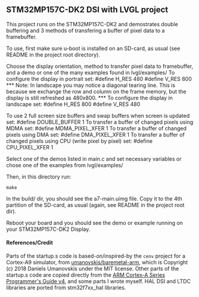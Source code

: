 ## STM32MP157C-DK2 DSI with LVGL project

This project runs on the STM32MP157C-DK2 and demostrates double buffering and 3 methods of transfering a buffer of pixel data to a framebuffer. 

To use, first make sure u-boot is installed on an SD-card, as usual (see README in the project root directory). 

Choose the display orientation, method to transfer pixel data to framebuffer, and a demo or one of the many examples found in lvgl/examples/ 
To configure the display in portrait set:
	#define H_RES 480
	#define V_RES 800
*** Note: In landscape you may notice a diagonal tearing line. This is because we exchange the row and column on the frame memory, but the display is still refreshed as 480x800. ***
To configure the display in landscape set:
	#define H_RES 800
	#define V_RES 480

To use 2 full screen size buffers and swap buffers when screen is updated set:
	#define DOUBLE_BUFFER 1
To transfer a buffer of changed pixels using MDMA set:
	#define MDMA_PIXEL_XFER 1
To transfer a buffer of changed pixels using DMA set:
	#define DMA_PIXEL_XFER 1
To transfer a buffer of changed pixels using CPU (write pixel by pixel) set:
	#define CPU_PIXEL_XFER 1
	
Select one of the demos listed in main.c and set necessary variables or chose one of the examples from lvgl/examples/ 

Then, in this directory run:

```
make
```

In the build/ dir, you should see the a7-main.uimg file. Copy it to the 4th partition of the SD-card, as usual (again, see README in the project root dir).

Reboot your board and you should see the demo or example running on your STM32MP157C-DK2 Display. 

#### References/Credit

Parts of the startup.s code is based-on/inspired-by the `cenv` project for a Cortex-A9 simulator, from [umanovskis/baremetal-arm](https://github.com/umanovskis/baremetal-arm/tree/master/src/04_cenv), which is Copyright (c) 2018 Daniels Umanovskis under the MIT license. Other parts of the startup.s code are copied directly from the [ARM Cortex-A Series Programmer's Guide v4](https://developer.arm.com/documentation/den0013/d), and some parts I wrote myself. HAL DSI and LTDC libraries are ported from stm32f7xx_hal libraries. 

